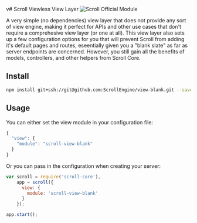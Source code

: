 v# Scroll Viewless View Layer ![Scroll Official Module](http://img.shields.io/badge/scroll-offical-green.svg?style=flat)

A very simple (no dependencies) view layer that does not provide any sort of view engine, making it perfect for APIs and other use cases that don't require a comprehesive view layer (or one at all). This view layer also sets up a few configuration options for you that will prevent Scroll from adding it's default pages and routes, eseentially given you a "blank slate" as far as server endpoints are concerned. However, you still gain all the benefits of models, controllers, and other helpers from Scroll Core.

## Install

```bash
npm install git+ssh://git@github.com:ScrollEngine/view-blank.git --save
```

## Usage
You can either set the view module in your configuration file:

```javascript
{
  "view": {
    "module": "scroll-view-blank"
  }
}
```

Or you can pass in the configuration when creating your server:

```javascript
var scroll = require('scroll-core'),
    app = scroll({
      view: {
        module: 'scroll-view-blank'
      }
    });

app.start();
```

